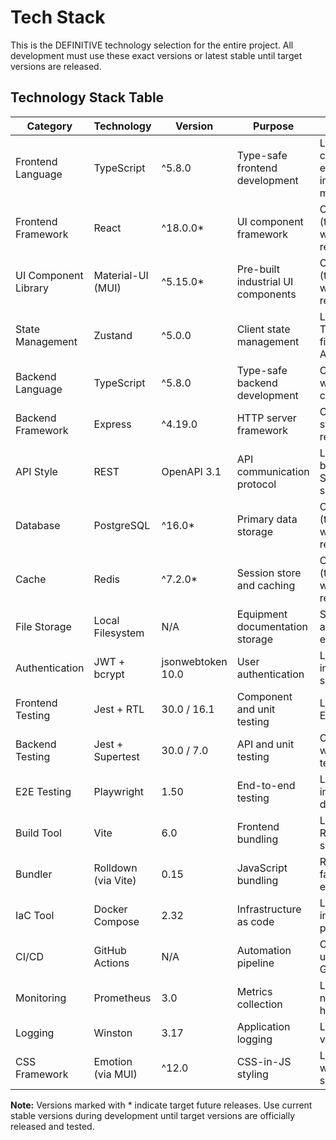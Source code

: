 # Tech Stack

This is the DEFINITIVE technology selection for the entire project. All development must use these exact versions or latest stable until target versions are released.

## Technology Stack Table

| Category | Technology | Version | Purpose | Rationale |
|----------|------------|---------|---------|-----------|
| Frontend Language | TypeScript | ^5.8.0 | Type-safe frontend development | Latest stable, catches errors early, improves maintainability |
| Frontend Framework | React | ^18.0.0* | UI component framework | Current stable (target: 19.x when released) |
| UI Component Library | Material-UI (MUI) | ^5.15.0* | Pre-built industrial UI components | Current stable (target: 7.x when released) |
| State Management | Zustand | ^5.0.0 | Client state management | Latest stable, TypeScript-first, simple API |
| Backend Language | TypeScript | ^5.8.0 | Type-safe backend development | Code sharing with frontend, consistent DX |
| Backend Framework | Express | ^4.19.0 | HTTP server framework | Current stable, proven reliability |
| API Style | REST | OpenAPI 3.1 | API communication protocol | Latest spec, better JSON Schema support |
| Database | PostgreSQL | ^16.0* | Primary data storage | Current stable (target: 17.x when released) |
| Cache | Redis | ^7.2.0* | Session store and caching | Current stable (target: 8.x when released) |
| File Storage | Local Filesystem | N/A | Equipment documentation storage | Simplicity for air-gapped environments |
| Authentication | JWT + bcrypt | jsonwebtoken 10.0 | User authentication | Latest stable, improved security |
| Frontend Testing | Jest + RTL | 30.0 / 16.1 | Component and unit testing | Latest with ESM support |
| Backend Testing | Jest + Supertest | 30.0 / 7.0 | API and unit testing | Consistent with frontend testing |
| E2E Testing | Playwright | 1.50 | End-to-end testing | Latest with improved debugging |
| Build Tool | Vite | 6.0 | Frontend bundling | Latest with Rolldown support |
| Bundler | Rolldown (via Vite) | 0.15 | JavaScript bundling | Rust-based, faster than esbuild |
| IaC Tool | Docker Compose | 2.32 | Infrastructure as code | Latest with improved performance |
| CI/CD | GitHub Actions | N/A | Automation pipeline | Continuously updated by GitHub |
| Monitoring | Prometheus | 3.0 | Metrics collection | Latest with native histograms |
| Logging | Winston | 3.17 | Application logging | Latest stable version |
| CSS Framework | Emotion (via MUI) | ^12.0 | CSS-in-JS styling | Latest stable with MUI support |

**Note:** Versions marked with * indicate target future releases. Use current stable versions during development until target versions are officially released and tested.
